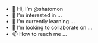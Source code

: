 - 👋 Hi, I’m @shatomon
- 👀 I’m interested in ...
- 🌱 I’m currently learning ...
- 💞️ I’m looking to collaborate on ...
- 📫 How to reach me ...

<!---
shatomon/shatomon is a ✨ special ✨ repository because its `README.md` (this file) appears on your GitHub profile.
You can click the Preview link to take a look at your changes.
--->
